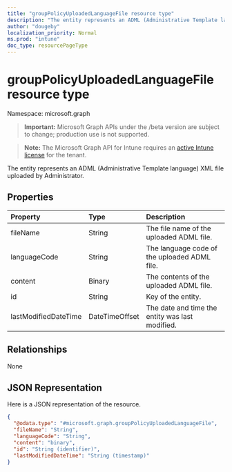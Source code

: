 ```yaml
---
title: "groupPolicyUploadedLanguageFile resource type"
description: "The entity represents an ADML (Administrative Template language) XML file uploaded by Administrator."
author: "dougeby"
localization_priority: Normal
ms.prod: "intune"
doc_type: resourcePageType
---
```


# groupPolicyUploadedLanguageFile resource type

Namespace: microsoft.graph

> **Important:** Microsoft Graph APIs under the /beta version are subject to change; production use is not supported.

> **Note:** The Microsoft Graph API for Intune requires an [active Intune license](https://go.microsoft.com/fwlink/?linkid=839381) for the tenant.

The entity represents an ADML (Administrative Template language) XML file uploaded by Administrator.

## Properties
|Property|Type|Description|
|:---|:---|:---|
|fileName|String|The file name of the uploaded ADML file.|
|languageCode|String|The language code of the uploaded ADML file.|
|content|Binary|The contents of the uploaded ADML file.|
|id|String|Key of the entity.|
|lastModifiedDateTime|DateTimeOffset|The date and time the entity was last modified.|

## Relationships
None

## JSON Representation
Here is a JSON representation of the resource.
<!-- {
  "blockType": "resource",
  "@odata.type": "microsoft.graph.groupPolicyUploadedLanguageFile"
}
-->
``` json
{
  "@odata.type": "#microsoft.graph.groupPolicyUploadedLanguageFile",
  "fileName": "String",
  "languageCode": "String",
  "content": "binary",
  "id": "String (identifier)",
  "lastModifiedDateTime": "String (timestamp)"
}
```




